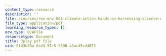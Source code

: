 ```yaml
---
content_type: resource
description: ''
file: /courses/res-env-001-climate-action-hands-on-harnessing-science-with-communities-to-cut-carbon-january-iap-2017/8f43b03a0ed357e55336a3ac45cd4825_8C2M48Bc5Fw.pdf
file_type: application/pdf
learning_resource_types: []
ocw_type: OCWFile
resourcetype: Document
title: 3play pdf file
uid: 8f43b03a-0ed3-57e5-5336-a3ac45cd4825
---
```

